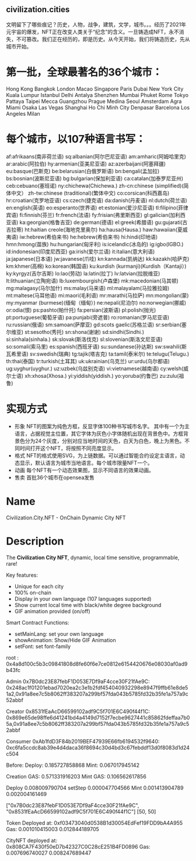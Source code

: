 ## civilization.cities
文明留下了哪些痕记？历史，人物，战争，建筑，文学，城市。。。经历了2021年元宇宙的爆发，NFT正在改变人类关于“纪念”的含义。一旦铸造成NFT，永不消失，不可篡改。我们正在经历的，即是历史。从今天开始，我们将铸造历史，先从城市开始。

# 第一批，全球最著名的36个城市：
Hong Kong
Bangkok
London
Macao
Singapore
Paris
Dubai
New York City
Kuala Lumpur
Istanbul
Delhi
Antalya
Shenzhen
Mumbai
Phuket
Rome
Tokyo
Pattaya
Taipei
Mecca
Guangzhou
Prague
Medina
Seoul
Amsterdam
Agra
Miami
Osaka
Las Vegas
Shanghai
Ho Chi Minh City
Denpasar
Barcelona
Los Angeles
Milan
# 每个城市，以107种语言书写：
af:afrikaans(南非荷兰语)
sq:albanian(阿尔巴尼亚语)
am:amharic(阿姆哈里克)
ar:arabic(阿拉伯)
hy:armenian(亚美尼亚语)
az:azerbaijani(阿塞拜疆)
eu:basque(巴斯克)
be:belarusian(白俄罗斯语)
bn:bengali(孟加拉)
bs:bosnian(波斯尼亚语)
bg:bulgarian(保加利亚语)
ca:catalan(加泰罗尼亚州)
ceb:cebuano(塞班诺)
ny:chichewa(Chichewa.)
zh-cn:chinese (simplified)(简体中文）
zh-tw:chinese (traditional)(繁体中文)
co:corsican(科西嘉岛)
hr:croatian(克罗地亚语)
cs:czech(捷克语)
da:danish(丹麦语)
nl:dutch(荷兰语)
en:english(英语)
eo:esperanto(世界语)
et:estonian(爱沙尼亚语)
tl:filipino(菲律宾语)
fi:finnish(芬兰)
fr:french(法语)
fy:frisian(弗里斯西亚)
gl:galician(加利西亚语)
ka:georgian(格鲁吉亚)
de:german(德语)
el:greek(希腊语)
gu:gujarati(古吉拉蒂)
ht:haitian creole(海地克里奥尔)
ha:hausa(Hausa.)
haw:hawaiian(夏威夷语)
iw:hebrew(希伯来书)
he:hebrew(希伯来书)
hi:hindi(印地语)
hmn:hmong(苗族)
hu:hungarian(匈牙利)
is:icelandic(冰岛的)
ig:igbo(IGBO.)
id:indonesian(印度尼西亚)
ga:irish(爱尔兰语)
it:italian(意大利语)
ja:japanese(日本语)
jw:javanese(爪哇)
kn:kannada(凯纳达)
kk:kazakh(哈萨克)
km:khmer(高棉)
ko:korean(韩国语)
ku:kurdish (kurmanji)(Kurdish（Kantaji）)
ky:kyrgyz(吉尔吉斯)
lo:lao(劳动)
la:latin(拉丁)
lv:latvian(拉脱维亚)
lt:lithuanian(立陶宛语)
lb:luxembourgish(卢森堡)
mk:macedonian(马其顿)
mg:malagasy(马尔加什)
ms:malay(马来语)
ml:malayalam(马拉雅拉姆)
mt:maltese(马耳他语)
mi:maori(毛利语)
mr:marathi(马拉萨)
mn:mongolian(蒙)
my:myanmar (burmese)(缅甸（缅甸）)
ne:nepali(尼泊尔)
no:norwegian(挪威)
or:odia(恨)
ps:pashto(帕什托)
fa:persian(波斯语)
pl:polish(抛光)
pt:portuguese(葡萄牙语)
pa:punjabi(旁遮普)
ro:romanian(罗马尼亚语)
ru:russian(俄语)
sm:samoan(萨摩亚)
gd:scots gaelic(苏格兰语)
sr:serbian(塞尔维亚)
st:sesotho(秀托)
sn:shona(谢谢)
sd:sindhi(Sindhi.)
si:sinhala(sinhala.)
sk:slovak(斯洛伐克)
sl:slovenian(斯洛文尼亚语)
so:somali(索马里)
es:spanish(西班牙语)
su:sundanese(孙达斯)
sw:swahili(斯瓦希里语)
sv:swedish(瑞典)
tg:tajik(塔吉克)
ta:tamil(泰米尔)
te:telugu(Telugu.)
th:thai(泰国)
tr:turkish(土耳其)
uk:ukrainian(乌克兰)
ur:urdu(乌尔都语)
ug:uyghur(uyghur.)
uz:uzbek(乌兹别克语)
vi:vietnamese(越南语)
cy:welsh(威尔士语)
xh:xhosa(Xhosa.)
yi:yiddish(yiddish.)
yo:yoruba(约鲁巴)
zu:zulu(祖鲁)
# 实现方式
* 形象
NFT的图案为纯色方框，反显字体100种书写城市名字。 其中有一个为主语言，占据视觉主位置，其它字体为灰色小字体随机出现在背景色中。方框背景色分为24个灰度，分别对应当地时间的天色，白天为白色，晚上为黑色。不同时间打开这个NFT，将按照不同亮度显示。
* 格式
NFT的格式使用SVG，为上链数据。可以通过智能合约设定主语言，动态显示，默认语言为城市当地语言。每个城市限量NFT一个。
* 动画
每个NFT有一个动态效果图，显示不同语言的效果动画。
* 售卖
首批36个城市在opensea发售

# Name
Civilization.City.NFT - OnChain Dynamic City NFT

# Description
The **Civilization City NFT**, dynamic, local time sensitive, programmable, rare!

Key features:

- Unique for each city
- 100% on-chain
- Display in your own language (107 languages supported)
- Show current local time with black/white degree background
- GIF animation provided (on/off)

Smart Contract Functions:

- setMainLang: set your own language
- showAnimation: Show/Hide GIF Animation
- setFont: set font-family

root : 0x4a8d100c5b3c09841808d8fe60f6e7ce0812e6154420676e08030af0ad9b43fc

Admin 0x7B0dc23E87febF1D053E7Df9aF4cce30F21fAe9C:
0x248ac1f01201ebad7020ea2c3e1b2fdf454040932298e8947f9ffb61e8de51a2,0x91a8ee7c5b8062ff383207a299bf57fda043b5785fd32b35fe1a757a9c52abbf

Creator 0x8531fEaAcD66599102adf9C5f701E6C490f44f1C:
0x869e65de98ffe6d41241bd4a4149d7152f7ecbe9627441c85862fdeffaa7b05a,0x91a8ee7c5b8062ff383207a299bf57fda043b5785fd32b35fe1a757a9c52abbf

Consumer 0xAb1fdD3F84b2019BEF47939E66fb6194532f9640:
0xc6fa5ccdc8ab39e4d4daca36f8694c30d4bd3c67febddf13d0f8083d1d24c504

Before:
Deploy: 0.185727858868
Mint: 0.067017945142

Creation GAS: 0.571331916203
Mint GAS: 0.106562617856

Deploy 0.008009790704
setStep 0.000047704566
Mint 0.001413904789 0.002004161469

["0x7B0dc23E87febF1D053E7Df9aF4cce30F21fAe9C", "0x8531fEaAcD66599102adf9C5f701E6C490f44f1C"]
[50, 50]

Token Deployed at: 0xf03473040d0538B1d30054EdFef19FDD9bA4A955
Gas: 0.001010415003 0.012844189705

CityNFT deployed at: 0x808CA7F430f50eD7b42327C0C28cE251B4FD0896
Gas: 0.007696740027   	0.008247689447



